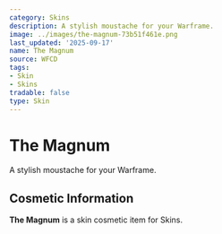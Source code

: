 ```yaml
---
category: Skins
description: A stylish moustache for your Warframe.
image: ../images/the-magnum-73b51f461e.png
last_updated: '2025-09-17'
name: The Magnum
source: WFCD
tags:
- Skin
- Skins
tradable: false
type: Skin
---
```


# The Magnum

A stylish moustache for your Warframe.

## Cosmetic Information

**The Magnum** is a skin cosmetic item for Skins.

